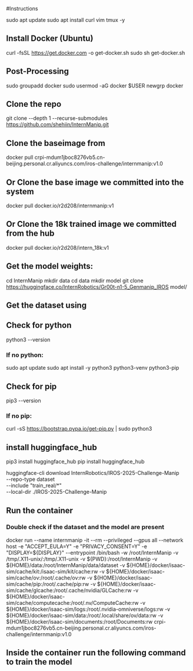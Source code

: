 #Instructions

sudo apt update
sudo apt install curl vim tmux -y

## Install Docker (Ubuntu)
curl -fsSL https://get.docker.com -o get-docker.sh
sudo sh get-docker.sh

## Post-Processing
sudo groupadd docker
sudo usermod -aG docker $USER
newgrp docker
 
## Clone the repo
git clone --depth 1 --recurse-submodules https://github.com/shehiin/InternManip.git

## Clone the baseimage from 
docker pull crpi-mdum1jboc8276vb5.cn-beijing.personal.cr.aliyuncs.com/iros-challenge/internmanip:v1.0

## Or Clone the base image we committed into the system
docker pull docker.io/r2d208/internmanip:v1

## Or Clone the 18k trained image we committed from the hub
docker pull docker.io/r2d208/intern_18k:v1

## Get the model weights:
cd InternManip
mkdir data
cd data
mkdir model
git clone https://huggingface.co/InternRobotics/Gr00t-n1-5_Genmanip_IROS model/

## Get the dataset using 

## Check for python
python3 --version

### If no python:
sudo apt update
sudo apt install -y python3 python3-venv python3-pip

## Check for pip
pip3 --version

### If no pip:
curl -sS https://bootstrap.pypa.io/get-pip.py | sudo python3

## install huggingface_hub
pip3 install huggingface_hub
pip install huggingface_hub

huggingface-cli download InternRobotics/IROS-2025-Challenge-Manip \
  --repo-type dataset \
  --include "train_real/*" \
  --local-dir ./IROS-2025-Challenge-Manip


## Run the container
### Double check if the dataset and the model are present

docker run --name internmanip -it --rm --privileged   --gpus all   --network host   -e "ACCEPT_EULA=Y"   -e "PRIVACY_CONSENT=Y"   -e "DISPLAY=${DISPLAY}"   --entrypoint /bin/bash   -w /root/InternManip   -v /tmp/.X11-unix/:/tmp/.X11-unix   -v ${PWD}:/root/InternManip   -v ${HOME}/data:/root/InternManip/data/dataset   -v ${HOME}/docker/isaac-sim/cache/kit:/isaac-sim/kit/cache:rw   -v ${HOME}/docker/isaac-sim/cache/ov:/root/.cache/ov:rw   -v ${HOME}/docker/isaac-sim/cache/pip:/root/.cache/pip:rw   -v ${HOME}/docker/isaac-sim/cache/glcache:/root/.cache/nvidia/GLCache:rw   -v ${HOME}/docker/isaac-sim/cache/computecache:/root/.nv/ComputeCache:rw   -v ${HOME}/docker/isaac-sim/logs:/root/.nvidia-omniverse/logs:rw   -v ${HOME}/docker/isaac-sim/data:/root/.local/share/ov/data:rw   -v ${HOME}/docker/isaac-sim/documents:/root/Documents:rw   crpi-mdum1jboc8276vb5.cn-beijing.personal.cr.aliyuncs.com/iros-challenge/internmanip:v1.0

## Inside the container run the following command to train the model

